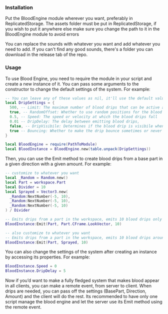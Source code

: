 ### Installation
Put the BloodEngine module wherever you want, preferably in ReplicatedStorage.
The assets folder must be put in ReplicatedStorage, if you wish to put it anywhere else
make sure you change the path to it in the BloodEngine module to avoid errors
	
You can replace the sounds with whatever you want and add whatever you need to add.
If you can't find any good sounds, there's a folder you can download in the release tab of the repo.

### Usage
To use Blood Engine, you need to require the module in your script and create a new instance of it. You can pass some arguments to the constructor to change the default settings of the system. For example:

```lua
-- You can leave any of these values as nil, it'll use the default values
local DripSettings = {
  500, -- Limit: The maximum number of blood drips that can be active at once
  true, -- RandomOffset: Whether to use random positions for the blood drips
  0.5, -- Speed: The speed or velocity at which the blood drips fall
  0.01 -- DripDelay: The delay between emitting blood drips,
  false, -- DripVisibile: Determines if the blood drip is visibile when emitted
  true -- Bouncing: Whether to make the drip bounce sometimes or never
}

local BloodEngine = require(PathToModule)
local BloodInstance = BloodEngine.new(table.unpack(DripSettings))
```

Then, you can use the Emit method to create blood drips from a base part in a given direction with a given amount. For example:

```lua
-- customize to whatever you want
local _Random = Random.new()
local Part = workspace.Part
local Divider = 10
local Sprayed = Vector3.new(
  _Random:NextNumber(-5, 10),
  _Random:NextNumber(-5, 10),
  _Random:NextNumber(-5, 10)
) / Divider

-- Emits drips from a part in the workspace, emits 10 blood drips only in the front direction
BloodInstance:Emit(Part, Part.CFrame.LookVector, 10)

-- also customize to whatever you want
-- Emits drips from a part in the workspace, emits 10 blood drips around the part
BloodInstance:Emit(Part, Sprayed, 10)
```

You can also change the settings of the system after creating an instance by accessing its properties. For example:

```lua
BloodInstance.Speed = 0
BloodInstance.DripDelay = 5
```

Now if you’d want to make a fully fledged system that makes blood appear in all clients, you can make a remote event, from server to client. When drips are needed, you can pass off the settings (BasePart, Direction, Amount) and the client will do the rest. Its recommended to have only one script manage the blood engine and let the server use its Emit method using the remote event.
